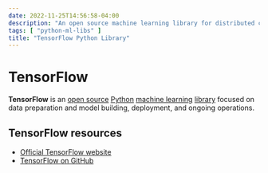 ```yaml
---
date: 2022-11-25T14:56:58-04:00
description: "An open source machine learning library for distributed computation in Python"
tags: [ "python-ml-libs" ]
title: "TensorFlow Python Library"
---
```


# TensorFlow

**TensorFlow** is an [open source](open-source-software.md) [Python](python.md) [machine learning](machine-learning.md) [library](python-ml-libs.md) focused on data preparation and model building, deployment, and ongoing operations.

## TensorFlow resources

* [Official TensorFlow website](https://www.tensorflow.org/)
* [TensorFlow on GitHub](https://github.com/tensorflow)
